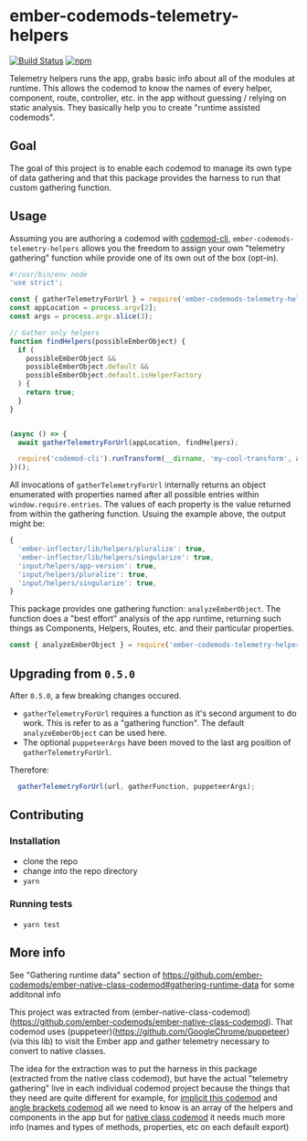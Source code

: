 # ember-codemods-telemetry-helpers

[![Build Status](https://travis-ci.com/ember-codemods/ember-codemods-telemetry-helpers.svg?branch=master)](https://travis-ci.com/ember-codemods/ember-codemods-telemetry-helpers) [![npm](https://img.shields.io/npm/v/ember-codemods-telemetry-helpers.svg?label=npm)](https://www.npmjs.com/package/ember-codemods-temetry-helpers)


Telemetry helpers runs the app, grabs basic info about all of the modules at runtime.
This allows the codemod to know the names of every helper, component, route, controller, etc. in the app without guessing / relying on static analysis.
They basically help you to create "runtime assisted codemods".

## Goal
The goal of this project is to enable each codemod to manage its own type of data gathering
and that this package provides the harness to run that custom gathering function.

## Usage

Assuming you are authoring a codemod with [codemod-cli](https://github.com/rwjblue/codemod-cli), `ember-codemods-telemetry-helpers` allows you the freedom to assign your own "telemetry gathering" function while provide one of its own out of the box (opt-in).

```javascript
#!/usr/bin/env node
'use strict';

const { gatherTelemetryForUrl } = require('ember-codemods-telemetry-helpers');
const appLocation = process.argv[2];
const args = process.argv.slice(3);

// Gather only helpers
function findHelpers(possibleEmberObject) {
  if (
    possibleEmberObject &&
    possibleEmberObject.default &&
    possibleEmberObject.default.isHelperFactory
  ) {
    return true;
  }
}


(async () => {
  await gatherTelemetryForUrl(appLocation, findHelpers);

  require('codemod-cli').runTransform(__dirname, 'my-cool-transform', args, 'hbs');
})();
```

All invocations of `gatherTelemetryForUrl` internally returns an object enumerated with properties named after all possible entries within `window.require.entries`.  The values of each property is the value returned from within the gathering function.  Usuing the example above, the output might be:

```javascript
{
  'ember-inflector/lib/helpers/pluralize': true,
  'ember-inflector/lib/helpers/singularize': true,
  'input/helpers/app-version': true,
  'input/helpers/pluralize': true,
  'input/helpers/singularize': true,
}
```
This package provides one gathering function: `analyzeEmberObject`.  The function does a "best effort" analysis of the app runtime, returning such things as Components, Helpers, Routes, etc. and their particular properties.

```javascript
const { analyzeEmberObject } = require('ember-codemods-telemetry-helpers');
```

## Upgrading from `0.5.0`

After `0.5.0`,  a few breaking changes occured.

  * `gatherTelemetryForUrl` requires a function as it's second argument to do work.  This is refer to as a "gathering function". The default `analyzeEmberObject` can be used here.
  * The optional `puppeteerArgs` have been moved to the last arg position of `gatherTelemetryForUrl`.

  Therefore:
  ```javascript
    gatherTelemetryForUrl(url, gatherFunction, puppeteerArgs);
  ```


## Contributing

### Installation

* clone the repo
* change into the repo directory
* `yarn`

### Running tests

* `yarn test`

## More info

See "Gathering runtime data" section of
https://github.com/ember-codemods/ember-native-class-codemod#gathering-runtime-data for some additonal info


This project was extracted from (ember-native-class-codemod)(https://github.com/ember-codemods/ember-native-class-codemod).
That codemod uses (puppeteer)(https://github.com/GoogleChrome/puppeteer) (via this lib) to visit the Ember app and gather telemetry necessary to convert to native classes.

The idea for the extraction was to put the harness in this package
(extracted from the native class codemod), but have the actual "telemetry gathering"
live in each individual codemod project because the things that they need are quite different
for example, for [implicit this codemod](https://github.com/ember-codemods/ember-no-implicit-this-codemod) and
[angle brackets codemod](https://github.com/ember-codemods/ember-angle-brackets-codemod) all we need to know is an array of the helpers and components in the app
but for [native class codemod](https://github.com/ember-codemods/ember-native-class-codemod) it needs much more info (names and types of methods, properties, etc on each default export)
